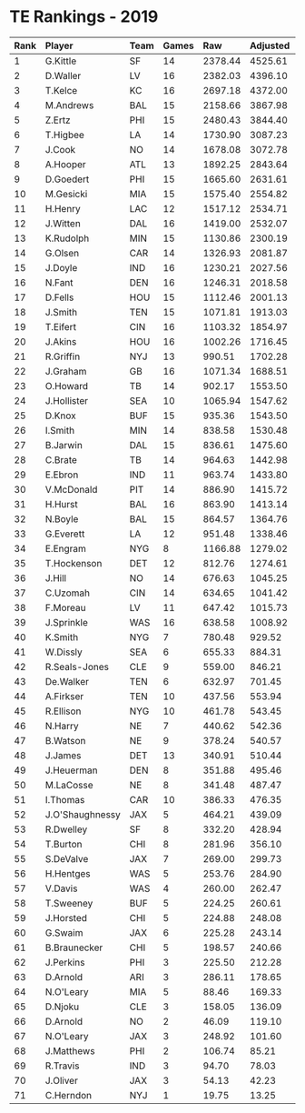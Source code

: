 # TE Rankings - 2019

| Rank | Player          | Team | Games | Raw     | Adjusted | Difficulty | Avg/Game | Typical | Consistency | Trend    |
| :----| :---------------| :----| :-----| :-------| :--------| :----------| :--------| :-------| :-----------| :--------|
| 1    | G.Kittle        | SF   | 14    | 2378.44 | 4525.61  | 1.005      | 323.26   | 307.33  | 6/0/8       | +96.0%   |
| 2    | D.Waller        | LV   | 16    | 2382.03 | 4396.10  | 1.002      | 274.76   | 303.73  | 9/2/5       | +107.8%  |
| 3    | T.Kelce         | KC   | 16    | 2697.18 | 4372.00  | 1.015      | 273.25   | 276.42  | 8/2/6       | +71.1%   |
| 4    | M.Andrews       | BAL  | 15    | 2158.66 | 3867.98  | 1.002      | 257.87   | 242.43  | 6/1/8       | +143.6%  |
| 5    | Z.Ertz          | PHI  | 15    | 2480.43 | 3844.40  | 1.015      | 256.29   | 273.29  | 8/1/6       | +210.7%  |
| 6    | T.Higbee        | LA   | 14    | 1730.90 | 3087.23  | 0.998      | 220.52   | 230.76  | 8/0/6       | +281.5%  |
| 7    | J.Cook          | NO   | 14    | 1678.08 | 3072.78  | 1.012      | 219.48   | 200.60  | 7/1/6       | +160.8%  |
| 8    | A.Hooper        | ATL  | 13    | 1892.25 | 2843.64  | 0.998      | 218.74   | 213.83  | 6/2/5       | +69.1%   |
| 9    | D.Goedert       | PHI  | 15    | 1665.60 | 2631.61  | 1.016      | 175.44   | 169.87  | 7/0/8       | +154.1%  |
| 10   | M.Gesicki       | MIA  | 15    | 1575.40 | 2554.82  | 1.006      | 170.32   | 159.93  | 8/1/6       | +196.3%  |
| 11   | H.Henry         | LAC  | 12    | 1517.12 | 2534.71  | 1.009      | 211.23   | 220.99  | 7/0/5       | +113.9%  |
| 12   | J.Witten        | DAL  | 16    | 1419.00 | 2532.07  | 1.005      | 158.25   | 164.18  | 9/2/5       | +118.7%  |
| 13   | K.Rudolph       | MIN  | 15    | 1130.86 | 2300.19  | 0.999      | 153.35   | 159.64  | 9/0/6       | +481.8%  |
| 14   | G.Olsen         | CAR  | 14    | 1326.93 | 2081.87  | 1.010      | 148.71   | 121.44  | 6/1/7       | +239.5%  |
| 15   | J.Doyle         | IND  | 16    | 1230.21 | 2027.56  | 1.020      | 126.72   | 139.28  | 10/0/6      | +178.6%  |
| 16   | N.Fant          | DEN  | 16    | 1246.31 | 2018.58  | 1.011      | 126.16   | 109.73  | 8/1/7       | +237.8%  |
| 17   | D.Fells         | HOU  | 15    | 1112.46 | 2001.13  | 1.014      | 133.41   | 150.11  | 10/0/5      | +379.0%  |
| 18   | J.Smith         | TEN  | 15    | 1071.81 | 1913.03  | 1.010      | 127.54   | 119.09  | 8/0/7       | +451.6%  |
| 19   | T.Eifert        | CIN  | 16    | 1103.32 | 1854.97  | 1.016      | 115.94   | 118.52  | 10/1/5      | +180.3%  |
| 20   | J.Akins         | HOU  | 16    | 1002.26 | 1716.45  | 1.005      | 107.28   | 104.67  | 9/1/6       | +214.7%  |
| 21   | R.Griffin       | NYJ  | 13    | 990.51  | 1702.28  | 1.007      | 130.94   | 119.42  | 6/0/7       | INACTIVE |
| 22   | J.Graham        | GB   | 16    | 1071.34 | 1688.51  | 1.012      | 105.53   | 94.96   | 7/2/7       | +315.0%  |
| 23   | O.Howard        | TB   | 14    | 902.17  | 1553.50  | 1.016      | 110.96   | 114.68  | 6/0/8       | +315.5%  |
| 24   | J.Hollister     | SEA  | 10    | 1065.94 | 1547.62  | 1.003      | 154.76   | 126.89  | 5/0/5       | +191.7%  |
| 25   | D.Knox          | BUF  | 15    | 935.36  | 1543.50  | 1.023      | 102.90   | 104.53  | 9/1/5       | +235.5%  |
| 26   | I.Smith         | MIN  | 14    | 838.58  | 1530.48  | 1.002      | 109.32   | 114.79  | 8/0/6       | +231.2%  |
| 27   | B.Jarwin        | DAL  | 15    | 836.61  | 1475.60  | 1.004      | 98.37    | 98.62   | 7/1/7       | +181.6%  |
| 28   | C.Brate         | TB   | 14    | 964.63  | 1442.98  | 1.017      | 103.07   | 107.73  | 8/1/5       | +274.0%  |
| 29   | E.Ebron         | IND  | 11    | 963.74  | 1433.80  | 1.031      | 130.35   | 130.72  | 6/0/5       | INACTIVE |
| 30   | V.McDonald      | PIT  | 14    | 886.90  | 1415.72  | 0.996      | 101.12   | 76.57   | 5/2/7       | +215.0%  |
| 31   | H.Hurst         | BAL  | 16    | 863.90  | 1413.14  | 1.009      | 88.32    | 78.14   | 8/1/7       | +223.4%  |
| 32   | N.Boyle         | BAL  | 15    | 864.57  | 1364.76  | 0.993      | 90.98    | 93.80   | 10/0/5      | +286.1%  |
| 33   | G.Everett       | LA   | 12    | 951.48  | 1338.46  | 1.007      | 111.54   | 125.99  | 8/0/4       | +319.2%  |
| 34   | E.Engram        | NYG  | 8     | 1166.88 | 1279.02  | 1.013      | 159.88   | 197.74  | 6/0/2       | INACTIVE |
| 35   | T.Hockenson     | DET  | 12    | 812.76  | 1274.61  | 1.017      | 106.22   | 106.90  | 5/1/6       | INACTIVE |
| 36   | J.Hill          | NO   | 14    | 676.63  | 1045.25  | 1.004      | 74.66    | 67.30   | 7/0/7       | +407.0%  |
| 37   | C.Uzomah        | CIN  | 14    | 634.65  | 1041.42  | 1.004      | 74.39    | 66.92   | 9/0/5       | +630.6%  |
| 38   | F.Moreau        | LV   | 11    | 647.42  | 1015.73  | 1.000      | 92.34    | 85.69   | 5/0/6       | INACTIVE |
| 39   | J.Sprinkle      | WAS  | 16    | 638.58  | 1008.92  | 1.001      | 63.06    | 69.42   | 9/2/5       | +125.8%  |
| 40   | K.Smith         | NYG  | 7     | 780.48  | 929.52   | 0.999      | 132.79   | 137.04  | 3/1/3       | +310.4%  |
| 41   | W.Dissly        | SEA  | 6     | 655.33  | 884.31   | 1.000      | 147.39   | 133.64  | 2/0/4       | INACTIVE |
| 42   | R.Seals-Jones   | CLE  | 9     | 559.00  | 846.21   | 1.007      | 94.02    | 116.97  | 6/0/3       | +379.3%  |
| 43   | De.Walker       | TEN  | 6     | 632.97  | 701.45   | 0.997      | 116.91   | 86.19   | 2/0/4       | INACTIVE |
| 44   | A.Firkser       | TEN  | 10    | 437.56  | 553.94   | 1.015      | 55.39    | 49.84   | 4/0/6       | +293.3%  |
| 45   | R.Ellison       | NYG  | 10    | 461.78  | 543.45   | 1.016      | 54.34    | 53.26   | 5/0/5       | INACTIVE |
| 46   | N.Harry         | NE   | 7     | 440.62  | 542.36   | 1.021      | 77.48    | 70.05   | 2/1/4       | +233.6%  |
| 47   | B.Watson        | NE   | 9     | 378.24  | 540.57   | 1.025      | 60.06    | 62.76   | 5/0/4       | +251.3%  |
| 48   | J.James         | DET  | 13    | 340.91  | 510.44   | 1.002      | 39.26    | 37.44   | 7/0/6       | +164.8%  |
| 49   | J.Heuerman      | DEN  | 8     | 351.88  | 495.46   | 1.008      | 61.93    | 70.26   | 4/2/2       | +145.3%  |
| 50   | M.LaCosse       | NE   | 8     | 341.48  | 487.47   | 1.013      | 60.93    | 58.13   | 3/2/3       | +96.0%   |
| 51   | I.Thomas        | CAR  | 10    | 386.33  | 476.35   | 1.012      | 47.63    | 28.21   | 5/0/5       | +1021.2% |
| 52   | J.O'Shaughnessy | JAX  | 5     | 464.21  | 439.09   | 1.002      | 87.82    | 87.38   | 2/0/3       | INACTIVE |
| 53   | R.Dwelley       | SF   | 8     | 332.20  | 428.94   | 1.014      | 53.62    | 54.37   | 5/0/3       | +705.5%  |
| 54   | T.Burton        | CHI  | 8     | 281.96  | 356.10   | 0.998      | 44.51    | 52.84   | 3/0/5       | INACTIVE |
| 55   | S.DeValve       | JAX  | 7     | 269.00  | 299.73   | 0.992      | 42.82    | 48.69   | 4/1/2       | +267.9%  |
| 56   | H.Hentges       | WAS  | 5     | 253.76  | 284.90   | 1.013      | 56.98    | 64.03   | 3/0/2       | N/A      |
| 57   | V.Davis         | WAS  | 4     | 260.00  | 262.47   | 1.003      | 65.62    | 88.66   | 3/0/1       | INACTIVE |
| 58   | T.Sweeney       | BUF  | 5     | 224.25  | 260.61   | 1.004      | 52.12    | 37.96   | 3/0/2       | N/A      |
| 59   | J.Horsted       | CHI  | 5     | 224.88  | 248.08   | 0.990      | 49.62    | 53.50   | 3/0/2       | N/A      |
| 60   | G.Swaim         | JAX  | 6     | 225.28  | 243.14   | 1.006      | 40.52    | 37.78   | 3/0/3       | INACTIVE |
| 61   | B.Braunecker    | CHI  | 5     | 198.57  | 240.66   | 1.018      | 48.13    | 55.26   | 3/0/2       | INACTIVE |
| 62   | J.Perkins       | PHI  | 3     | 225.50  | 212.28   | 1.015      | 70.76    | 70.76   | 1/0/2       | N/A      |
| 63   | D.Arnold        | ARI  | 3     | 286.11  | 178.65   | 1.021      | 59.55    | 49.61   | 3/0/2       | N/A      |
| 64   | N.O'Leary       | MIA  | 5     | 88.46   | 169.33   | 1.006      | 33.87    | 36.93   | 6/0/2       | INACTIVE |
| 65   | D.Njoku         | CLE  | 3     | 158.05  | 136.09   | 1.005      | 45.36    | 45.36   | 2/0/1       | INACTIVE |
| 66   | D.Arnold        | NO   | 2     | 46.09   | 119.10   | 1.021      | 59.55    | 49.61   | 3/0/2       | N/A      |
| 67   | N.O'Leary       | JAX  | 3     | 248.92  | 101.60   | 1.006      | 33.87    | 36.93   | 6/0/2       | INACTIVE |
| 68   | J.Matthews      | PHI  | 2     | 106.74  | 85.21    | 1.017      | 42.60    | 42.60   | 1/0/1       | INACTIVE |
| 69   | R.Travis        | IND  | 3     | 94.70   | 78.03    | 1.042      | 26.01    | 26.01   | 1/1/1       | N/A      |
| 70   | J.Oliver        | JAX  | 3     | 54.13   | 42.23    | 0.983      | 14.08    | 14.08   | 1/1/1       | INACTIVE |
| 71   | C.Herndon       | NYJ  | 1     | 19.75   | 13.25    | 1.025      | 13.25    | 13.25   | 0/1/0       | INACTIVE |

